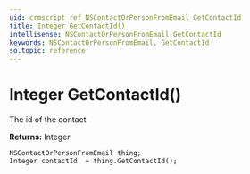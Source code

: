 ```yaml
---
uid: crmscript_ref_NSContactOrPersonFromEmail_GetContactId
title: Integer GetContactId()
intellisense: NSContactOrPersonFromEmail.GetContactId
keywords: NSContactOrPersonFromEmail, GetContactId
so.topic: reference
---
```


# Integer GetContactId()

The id of the contact

**Returns:** Integer

```crmscript
NSContactOrPersonFromEmail thing;
Integer contactId  = thing.GetContactId();
```

